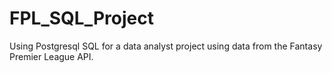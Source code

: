 # FPL_SQL_Project
Using  Postgresql SQL for a data analyst project using data from the Fantasy Premier League API. 

